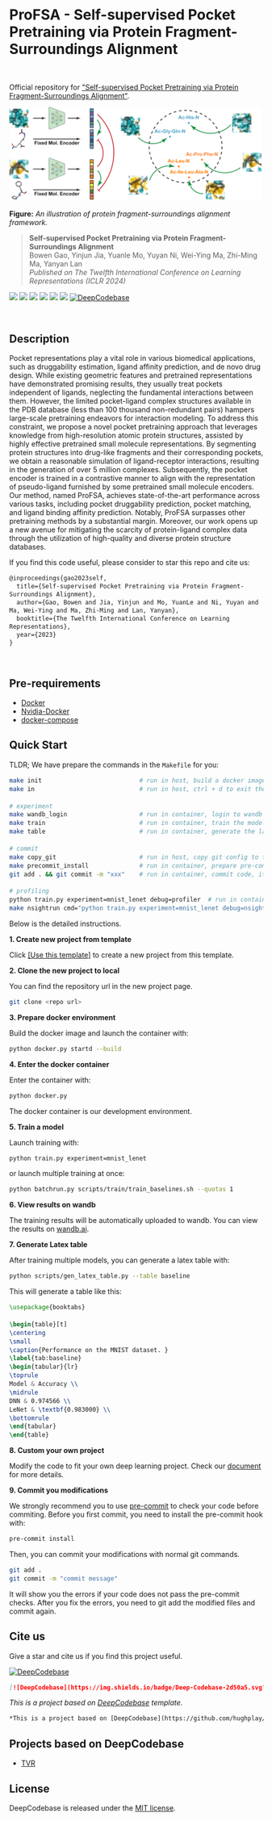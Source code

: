 # ProFSA - Self-supervised Pocket Pretraining via Protein Fragment-Surroundings Alignment

<br>

Official repository for ["Self-supervised Pocket Pretraining via Protein Fragment-Surroundings Alignment"](https://github.com/hughplay/TVR).

<!-- ![A fancy image here](docs/_static/imgs/logo.svg) -->
<img src="docs/_static/imgs/MainFigure_v3.png" width="500">

**Figure:** *An illustration of protein fragment-surroundings alignment framework.*

> **Self-supervised Pocket Pretraining via Protein Fragment-Surroundings Alignment** <br>
> Bowen Gao, Yinjun Jia, Yuanle Mo, Yuyan Ni, Wei-Ying Ma, Zhi-Ming Ma, Yanyan Lan <br>
> *Published on The Twelfth International Conference on Learning Representations (ICLR 2024)*

[![](imgs/project.svg)](https://hongxin2019.github.io/TVR/)
[![](https://img.shields.io/badge/-code-green?style=flat-square&logo=github&labelColor=gray)](https://github.com/hughplay/TVR)
[![](https://img.shields.io/badge/TRANCE-dataset-blue?style=flat-square&labelColor=gray)](https://hongxin2019.github.io/TVR/dataset)
[![](https://img.shields.io/badge/TRANCE-explore_dataset-blue?style=flat-square&labelColor=gray)](https://hongxin2019.github.io/TVR/explore)
[![](https://img.shields.io/badge/arXiv-2011.13160-b31b1b?style=flat-square)](https://arxiv.org/pdf/2011.13160.pdf)
[![](https://img.shields.io/badge/PyTorch-ee4c2c?style=flat-square&logo=pytorch&logoColor=white)](https://pytorch.org/get-started/locally/)
[![DeepCodebase](https://img.shields.io/badge/Deep-Codebase-2d50a5.svg?style=flat-square)](https://github.com/hughplay/DeepCodebase)


<br>

## Description

Pocket representations play a vital role in various biomedical applications, such as druggability estimation, ligand affinity prediction, and de novo drug design. While existing geometric features and pretrained representations have demonstrated promising results, they usually treat pockets independent of ligands, neglecting the fundamental interactions between them. However, the limited pocket-ligand complex structures available in the PDB database (less than 100 thousand non-redundant pairs) hampers large-scale pretraining endeavors for interaction modeling. To address this constraint, we propose a novel pocket pretraining approach that leverages knowledge from high-resolution atomic protein structures, assisted by highly effective pretrained small molecule representations. By segmenting protein structures into drug-like fragments and their corresponding pockets, we obtain a reasonable simulation of ligand-receptor interactions, resulting in the generation of over 5 million complexes. Subsequently, the pocket encoder is trained in a contrastive manner to align with the representation of pseudo-ligand furnished by some pretrained small molecule encoders. Our method, named ProFSA, achieves state-of-the-art performance across various tasks, including pocket druggability prediction, pocket matching, and ligand binding affinity prediction. Notably, ProFSA surpasses other pretraining methods by a substantial margin. Moreover, our work opens up a new avenue for mitigating the scarcity of protein-ligand complex data through the utilization of high-quality and diverse protein structure databases.

If you find this code useful, please consider to star this repo and cite us:

```
@inproceedings{gao2023self,
  title={Self-supervised Pocket Pretraining via Protein Fragment-Surroundings Alignment},
  author={Gao, Bowen and Jia, Yinjun and Mo, YuanLe and Ni, Yuyan and Ma, Wei-Ying and Ma, Zhi-Ming and Lan, Yanyan},
  booktitle={The Twelfth International Conference on Learning Representations},
  year={2023}
}
```


<br>

## Pre-requirements

- [Docker](https://docs.docker.com/engine/install)
- [Nvidia-Docker](https://docs.nvidia.com/datacenter/cloud-native/container-toolkit/install-guide.html#docker)
- [docker-compose](https://docs.docker.com/compose/install/)

<!-- <br> -->


## Quick Start


TLDR; We have prepare the commands in the `Makefile` for you:

```bash
make init                           # run in host, build a docker image for api server and launch the container
make in                             # run in host, ctrl + d to exit the container

# experiment
make wandb_login                    # run in container, login to wandb
make train                          # run in container, train the model
make table                          # run in container, generate the latex table

# commit
make copy_git                       # run in host, copy git config to the container home
make precommit_install              # run in container, prepare pre-commit for tidy code
git add . && git commit -m "xxx"    # run in container, commit code, it will run pre-commit check

# profiling
python train.py experiment=mnist_lenet debug=profiler  # run in container, using pytorch profiler to profile the code
make nsightrun cmd="python train.py experiment=mnist_lenet debug=nsight"  # run in container, launch a nsight system profiler
```

Below is the detailed instructions.

**1. Create new project from template**

Click [[Use this template]](https://github.com/hughplay/DeepCodebase/generate) to create a new project from this template.

**2. Clone the new project to local**

You can find the repository url in the new project page.

```bash
git clone <repo url>
```

**3. Prepare docker environment**


Build the docker image and launch the container with:

```bash
python docker.py startd --build
```

**4. Enter the docker container**

Enter the container with:

```bash
python docker.py
```

The docker container is our development environment.

**5. Train a model**

Launch training with:

```bash
python train.py experiment=mnist_lenet
```

or launch multiple training at once:

```bash
python batchrun.py scripts/train/train_baselines.sh --quotas 1
```

**6. View results on wandb**

The training results will be automatically uploaded to wandb. You can view the results on [wandb.ai](https://wandb.ai).

**7. Generate Latex table**

After training multiple models, you can generate a latex table with:

```bash
python scripts/gen_latex_table.py --table baseline
```

This will generate a table like this:

```latex
\usepackage{booktabs}

\begin{table}[t]
\centering
\small
\caption{Performance on the MNIST dataset. }
\label{tab:baseline}
\begin{tabular}{lr}
\toprule
Model & Accuracy \\
\midrule
DNN & 0.974566 \\
LeNet & \textbf{0.983000} \\
\bottomrule
\end{tabular}
\end{table}
```

**8. Custom your own project**

Modify the code to fit your own deep learning project. Check our [document](https://hongxin19.github.io/deepcodebase/) for more details.


**9. Commit you modifications**

We strongly recommend you to use [pre-commit](https://pre-commit.com/) to check your code before commiting. Before you first commit, you need to install the pre-commit hook with:

```bash
pre-commit install
```

Then, you can commit your modifications with normal git commands.

```bash
git add .
git commit -m "commit message"
```

It will show you the errors if your code does not pass the pre-commit checks. After you fix the errors, you need to git add the modified files and commit again.


## Cite us

Give a star and cite us if you find this project useful.

[![DeepCodebase](https://img.shields.io/badge/Deep-Codebase-2d50a5.svg?style=flat-square)](https://github.com/hughplay/DeepCodebase)

```md
[![DeepCodebase](https://img.shields.io/badge/Deep-Codebase-2d50a5.svg?style=flat-square)](https://github.com/hughplay/DeepCodebase)
```

*This is a project based on [DeepCodebase](https://github.com/hughplay/DeepCodebase) template.*

``` md
*This is a project based on [DeepCodebase](https://github.com/hughplay/DeepCodebase) template.*
```

## Projects based on DeepCodebase

- [TVR](https://github.com/hughplay/TVR)

## License

DeepCodebase is released under the [MIT license](LICENSE).
